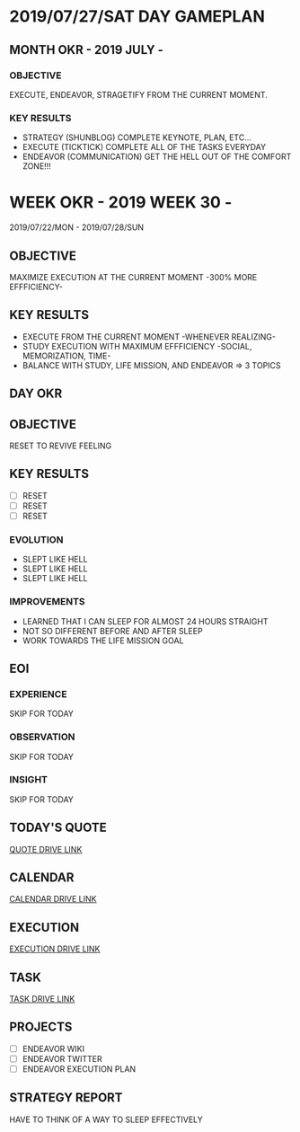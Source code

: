 # 2019/07/27/SAT DAY GAMEPLAN

## MONTH OKR - 2019 JULY -

### OBJECTIVE

EXECUTE, ENDEAVOR, STRAGETIFY FROM THE CURRENT MOMENT.

### KEY RESULTS

- STRATEGY (SHUNBLOG) COMPLETE KEYNOTE, PLAN, ETC...
- EXECUTE (TICKTICK) COMPLETE ALL OF THE TASKS EVERYDAY
- ENDEAVOR (COMMUNICATION) GET THE HELL OUT OF THE COMFORT ZONE!!!

# WEEK OKR - 2019 WEEK 30 -

2019/07/22/MON - 2019/07/28/SUN

## OBJECTIVE

MAXIMIZE EXECUTION AT THE CURRENT MOMENT -300% MORE EFFFICIENCY-

## KEY RESULTS

- EXECUTE FROM THE CURRENT MOMENT -WHENEVER REALIZING-
- STUDY EXECUTION WITH MAXIMUM EFFFICIENCY -SOCIAL, MEMORIZATION, TIME-
- BALANCE WITH STUDY, LIFE MISSION, AND ENDEAVOR => 3 TOPICS

## DAY OKR

## OBJECTIVE

RESET TO REVIVE FEELING

## KEY RESULTS

- [ ] RESET
- [ ] RESET
- [ ] RESET

### EVOLUTION

- SLEPT LIKE HELL
- SLEPT LIKE HELL
- SLEPT LIKE HELL

### IMPROVEMENTS

- LEARNED THAT I CAN SLEEP FOR ALMOST 24 HOURS STRAIGHT
- NOT SO DIFFERENT BEFORE AND AFTER SLEEP
- WORK TOWARDS THE LIFE MISSION GOAL

## EOI

### EXPERIENCE

SKIP FOR TODAY

### OBSERVATION

SKIP FOR TODAY

### INSIGHT

SKIP FOR TODAY

## TODAY'S QUOTE

[QUOTE DRIVE LINK](https://drive.google.com/open?id=1be3IgsZmodP9Unw-tpqmcPs1hRR0PsKm)

## CALENDAR

[CALENDAR DRIVE LINK](https://drive.google.com/open?id=1WAiJK7waxsJ6wgLhfmlvn7AexaWlVEmp)

## EXECUTION

[EXECUTION DRIVE LINK](https://drive.google.com/open?id=1nUFC_97On1yc2Gvo3tWCSQ-rK42_PwxnO0aDLirarqA)

## TASK

[TASK DRIVE LINK](https://drive.google.com/open?id=1D3BfcKxhZ2z37vCp7m4DYG2nNoqARsUM)

## PROJECTS

- [ ] ENDEAVOR WIKI
- [ ] ENDEAVOR TWITTER
- [ ] ENDEAVOR EXECUTION PLAN

## STRATEGY REPORT

HAVE TO THINK OF A WAY TO SLEEP EFFECTIVELY
